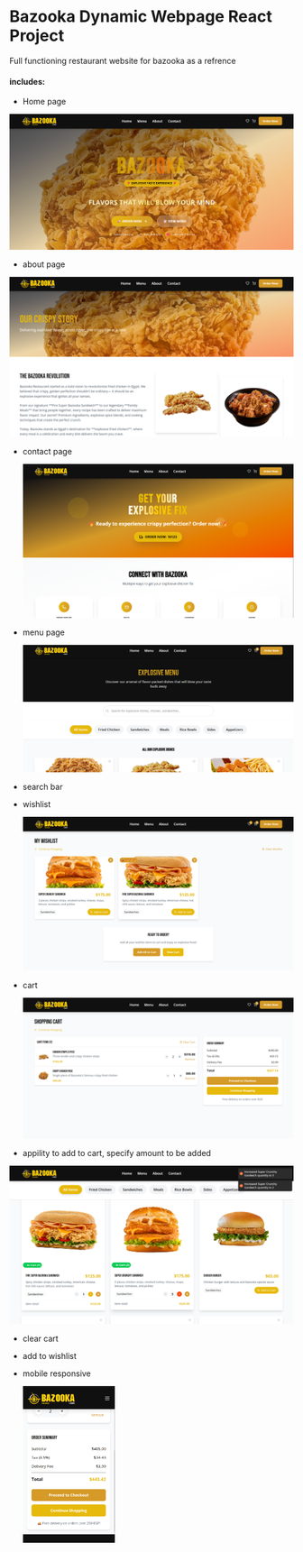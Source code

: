 # Bazooka Dynamic Webpage React Project

Full functioning restaurant website for bazooka as a refrence

#### includes:

- Home page

<img src="read_me_images/2025-07-19-14-45-21-image.png" title="" alt="" width="625">

- about page

<img src="read_me_images/2025-07-19-14-45-34-image.png" title="" alt="" width="621">

- contact page
  
  ![](read_me_images\2025-07-19-14-45-51-image.png)

- menu page
  
  ![](read_me_images\2025-07-19-15-11-14-image.png)

- search bar

- wishlist
  
  ![](read_me_images\2025-07-19-14-46-47-image.png)

- cart
  
  ![](read_me_images\2025-07-19-14-46-17-image.png)

- appility to add to cart, specify amount to be added

<img src="read_me_images/2025-07-19-14-47-04-image.png" title="" alt="" width="558">

- clear cart

- add to wishlist

- mobile responsive
  
  <img src="read_me_images/2025-07-19-15-12-13-image.png" title="" alt="" width="163">